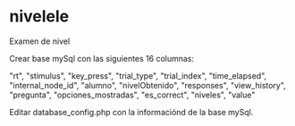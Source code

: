 # nivelele
Examen de nivel

Crear base mySql con las siguientes 16 columnas:

"rt", "stimulus", "key_press", "trial_type", "trial_index", "time_elapsed", "internal_node_id", "alumno", "nivelObtenido", "responses", "view_history", "pregunta", "opciones_mostradas", "es_correct", "niveles", "value"


Editar database_config.php  con la informaciónd de la base mySql.







